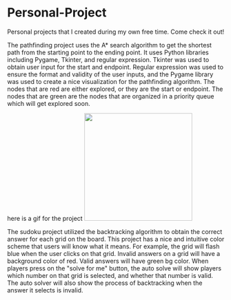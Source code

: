 # Personal-Project
Personal projects that I created during my own free time. Come check it out!

The pathfinding project uses the A* search algorithm to get the shortest path from the starting point to the ending point.
It uses Python libraries including Pygame, Tkinter, and regular expression. Tkinter was used to obtain user input for the 
start and endpoint. Regular expression was used to ensure the format and validity of the user inputs, and the Pygame library
was used to create a nice visualization for the pathfinding algorithm. 
The nodes that are red are either explored, or they are the start or endpoint. The nodes that are green are the nodes that are organized
in a priority queue which will get explored soon. 

here is a gif for the project
<img src="https://media.giphy.com/media/NCXhMxzIparDbE9LSB/giphy.gif" width=250><br>


The sudoku project utilized the backtracking algorithm to obtain the correct answer for each grid on the board. This project has a nice 
and intuitive color scheme that users will know what it means. For example, the grid will flash blue when the user clicks on that grid. Invalid 
answers on a grid will have a background color of red. Valid answers will have green bg color. When players press on the "solve for me" button, 
the auto solve will show players which number on that grid is selected, and whether that number is valid. The auto solver will also show the process
of backtracking when the answer it selects is invalid. 
